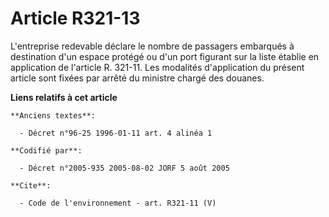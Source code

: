 # Article R321-13

L'entreprise redevable déclare le nombre de passagers embarqués à destination d'un espace protégé ou d'un port figurant sur
la liste établie en application de l'article R. 321-11. Les modalités d'application du présent article sont fixées par arrêté
du ministre chargé des douanes.

**Liens relatifs à cet article**

	**Anciens textes**:

	  - Décret n°96-25 1996-01-11 art. 4 alinéa 1

	**Codifié par**:

	  - Décret n°2005-935 2005-08-02 JORF 5 août 2005

	**Cite**:

	  - Code de l'environnement - art. R321-11 (V)
